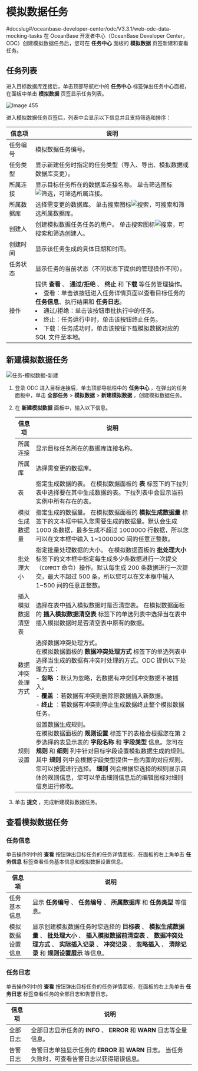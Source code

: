模拟数据任务 
===========================
#docslug#/oceanbase-developer-center/odc/V3.3.1/web-odc-data-mocking-tasks
在 OceanBase 开发者中心（OceanBase Developer Center，ODC）创建模拟数据任务后，您可在 **任务中心** 面板的 **模拟数据** 页签新建和查看任务。

任务列表 
-------------------------

进入目标数据库连接后，单击顶部导航栏中的 **任务中心** 标签弹出任务中心面板，在面板中单击 **模拟数据** 页签显示任务列表。

![Image 455](https://help-static-aliyun-doc.aliyuncs.com/assets/img/zh-CN/6175437461/p263390.png)

进入模拟数据任务页签后，列表中会显示以下信息并且支持筛选和排序：


|  信息项  |                                                                                                                                                                                                                      说明                                                                                                                                                                                                                       |
|-------|-----------------------------------------------------------------------------------------------------------------------------------------------------------------------------------------------------------------------------------------------------------------------------------------------------------------------------------------------------------------------------------------------------------------------------------------------|
| 任务编号  | 模拟数据任务编号。                                                                                                                                                                                                                                                                                                                                                                                                                                     |
| 任务类型  | 显示新建任务时指定的任务类型（导入、导出、模拟数据或数据库变更）。                                                                                                                                                                                                                                                                                                                                                                                                             |
| 所属连接  | 显示目标任务所在的数据库连接名称。 单击筛选图标![筛选](https://help-static-aliyun-doc.aliyuncs.com/assets/img/zh-CN/0583667361/p352180.jpg)，可筛选所属连接。                                                                                                                                                                                                                                                                                                   |
| 所属数据库 | 选择需变更的数据库。 单击搜索图标![搜索](https://help-static-aliyun-doc.aliyuncs.com/assets/img/zh-CN/5526247461/p416691.jpg)，可搜索和筛选所属数据库。                                                                                                                                                                                                                                                                                                      |
| 创建人   | 创建模拟数据任务任务的用户。 单击搜索图标![搜索](https://help-static-aliyun-doc.aliyuncs.com/assets/img/zh-CN/5526247461/p416691.jpg)，可搜索和筛选创建人。                                                                                                                                                                                                                                                                                                    |
| 创建时间  | 显示该任务生成的具体日期和时间。                                                                                                                                                                                                                                                                                                                                                                                                                              |
| 任务状态  | 显示任务的当前状态（不同状态下提供的管理操作不同）。                                                                                                                                                                                                                                                                                                                                                                                                                    |
| 操作    | 提供 **查看** 、 **通过/拒绝** 、 **终止** 和 **下载** 等任务管理操作。<br> <li> 查看：单击该按钮进入任务详情页面以查看目标任务的 **任务信息**、执行结果和 **任务日志**。</li>   <li> 通过/拒绝：单击该按钮审批执行中的任务。   <li> 终止：任务运行中时，单击该按钮终止任务。</li>   <li> 下载：任务成功时，单击该按钮下载模拟数据对应的 SQL 文件至本地。</li>    |



新建模拟数据任务 
-----------------------------

![任务-模拟数据-新建](https://help-static-aliyun-doc.aliyuncs.com/assets/img/zh-CN/9565018461/p416187.png)

1. 登录 ODC 进入目标连接后，单击顶部导航栏中的 **任务中心** ，在弹出的任务面板中，单击 **全部任务** \> **模拟数据** \> **新建模拟数据** ，创建模拟数据任务。

   

2. 在 **新建模拟数据** 面板中，输入以下信息。

   

   |    信息项    |                                                                                                                                                                   说明                                                                                                                                                                   |
   |-----------|----------------------------------------------------------------------------------------------------------------------------------------------------------------------------------------------------------------------------------------------------------------------------------------------------------------------------------------|
   | 所属连接      | 显示目标任务所在的数据库连接名称。                                                                                                                                                                                                                                                                                                                      |
   | 所属库       | 选择需变更的数据库。                                                                                                                                                                                                                                                                                                                             |
   | 表         | 指定生成数据的表。 在模拟数据面板的 **表** 标签下的下拉列表中选择要在其中生成数据的表。下拉列表中会显示当前实例中所有存在的表。                                                                                                                                                                                                                                                    |
   | 模拟生成数据量   | 指定生成的数据量。 在模拟数据面板的 **模拟生成数据量** 标签下的文本框中输入您需要生成的数据量。默认会生成 1000 条数据，最多生成不超过 1000000 行数据，所以您可以在文本框中输入 1\~1000000 间的任意正整数。                                                                                                                                                                                                 |
   | 批处理大小     | 指定批量处理数据的大小。 在模拟数据面板的 **批处理大小** 标签下的文本框中指定每生成多少条数据进行一次提交（`COMMIT` 命令）操作。默认每生成 200 条数据进行一次提交，最大不超过 500 条，所以您可以在文本框中输入 1\~500 间的任意正整数。                                                                                                                                                                                   |
   | 插入模拟数据清空表 | 选择在表中插入模拟数据时是否清空表。 在模拟数据面板的 **插入模拟数据清空表** 标签下的单选列表中选择当在表中插入模拟数据时是否清空表中原有的数据。                                                                                                                                                                                                                                           |
   | 数据冲突处理方式  | 选择数据冲突处理方式。<br> 在模拟数据面板的 **数据冲突处理方式** 标签下的单选列表中选择当生成的数据有冲突时处理的方式。ODC 提供以下处理方式：<br> - **忽略** ：默认为忽略，若数据有冲突则冲突数据不被插入。 <br> - **覆盖** ：若数据有冲突则删除原数据插入新数据。<br> - **终止** ：若数据有冲突则停止生成数据终止整个模拟数据任务。    |
   | 规则设置      | 设置数据生成规则。<br> 在模拟数据面板的 **规则设置** 标签下的表格会根据您在第 2 步选择的表显示表的 **字段名称** 和 **字段类型** 信息。您可在 **规则** 和 **细则** 列中针对目标字段设置模拟数据生成的规则。 其中 **规则** 列中会根据字段类型提供一些内置的对应规则，您可以按需进行选择。 **细则** 列会根据您选择的规则显示具体的规则信息，您可以单击细则信息后的编辑图标对细则信息进行修改。                                                                                                    |

   

3. 单击 **提交** ，完成新建模拟数据任务。

   




查看模拟数据任务 
-----------------------------

### 任务信息 

单击操作列中的 **查看** 按钮弹出目标任务的任务详情面板，在面板的右上角单击 **任务信息** 标签查看任务基本信息和模拟数据设置信息。


|   信息项    |                                                                        说明                                                                         |
|----------|---------------------------------------------------------------------------------------------------------------------------------------------------|
| 任务基本信息   | 显示 **任务编号** 、 **任务编号** 、 **所属数据库** 和 **任务类型** 等信息。                                                                                                |
| 模拟数据设置信息 | 显示创建模拟数据任务时您选择的 **目标表** 、 **模拟生成数据量** 、 **批处理大小** 、 **插入模拟数据前清空表** 、 **数据冲突处理方式** 、 **实际插入记录** 、 **冲突记录** 、 **忽略插入** 、 **清除记录** 和 **规则设置展示** 等信息。 |



### 任务日志 

单击操作列中的 **查看** 按钮弹出目标任务的任务详情面板，在面板的右上角单击 **任务日志** 标签查看任务的全部日志和告警日志。


| 信息项  |                                     说明                                      |
|------|-----------------------------------------------------------------------------|
| 全部日志 | 全部日志显示任务的 **INFO** 、 **ERROR** 和 **WARN** 日志等全量信息。                          |
| 告警日志 | 告警日志单独显示任务的 **ERROR** 和 **WARN** 日志。 当任务失败时，可查看告警日志以获得错误信息。 |


